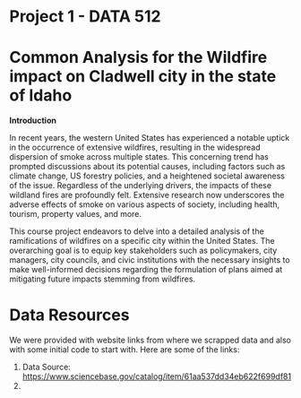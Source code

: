 # Project 1 - DATA 512 

# Common Analysis for the Wildfire impact on Cladwell city in the state of Idaho

**Introduction**

In recent years, the western United States has experienced a notable uptick in the occurrence of extensive wildfires, resulting in the widespread dispersion of smoke across multiple states. This concerning trend has prompted discussions about its potential causes, including factors such as climate change, US forestry policies, and a heightened societal awareness of the issue. Regardless of the underlying drivers, the impacts of these wildland fires are profoundly felt. Extensive research now underscores the adverse effects of smoke on various aspects of society, including health, tourism, property values, and more.

This course project endeavors to delve into a detailed analysis of the ramifications of wildfires on a specific city within the United States. The overarching goal is to equip key stakeholders such as policymakers, city managers, city councils, and civic institutions with the necessary insights to make well-informed decisions regarding the formulation of plans aimed at mitigating future impacts stemming from wildfires.

# Data Resources

We were provided with website links from where we scrapped data and also with some initial code to start with. Here are some of the links:

1) Data Source: https://www.sciencebase.gov/catalog/item/61aa537dd34eb622f699df81
2) 
